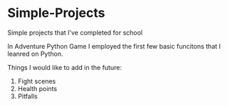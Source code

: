 # Simple-Projects
Simple projects that I've completed for school 

In Adventure Python Game I employed the first few basic funcitons that I leanred on Python. 

Things I would like to add in the future: 
1. Fight scenes
2. Health points 
3. Pitfalls


